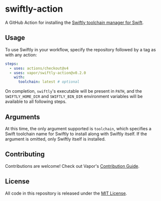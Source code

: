 # swiftly-action

A GitHub Action for installing the [Swiftly toolchain manager for Swift](https://swift-server.github.io/swiftly/).

## Usage

To use Swiftly in your workflow, specify the repository followed by a tag as with any action:

```yaml
steps:
  - uses: actions/checkout@v4
  - uses: vapor/swiftly-action@v0.2.0
    with:
      toolchain: latest # optional
```

On completion, `swiftly`'s executable will be present in `PATH`, and the `SWIFTLY_HOME_DIR` and `SWIFTLY_BIN_DIR` environment variables will be available to all following steps.

## Arguments

At this time, the only argument supported is `toolchain`, which specifies a Swift toolchain name for Swiftly to install along with Swiftly itself. If the argument is omitted, only Swiftly itself is installed.

## Contributing

Contributions are welcome! Check out Vapor's [Contribution Guide](https://github.com/vapor/.github/blob/main/CONTRIBUTING.md).

## License

All code in this repository is released under the [MIT License](https://github.com/vapor/swiftly-action/blob/main/LICENSE).
